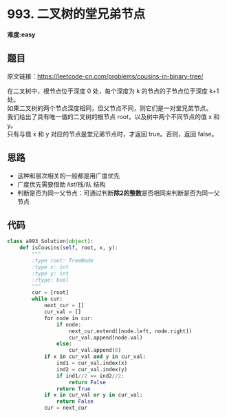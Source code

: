 # 993. 二叉树的堂兄弟节点
**难度:easy**
## 题目
原文链接：https://leetcode-cn.com/problems/cousins-in-binary-tree/

在二叉树中，根节点位于深度 0 处，每个深度为 k 的节点的子节点位于深度 k+1 处。  
如果二叉树的两个节点深度相同，但父节点不同，则它们是一对堂兄弟节点。  
我们给出了具有唯一值的二叉树的根节点 root，以及树中两个不同节点的值 x 和 y。  
只有与值 x 和 y 对应的节点是堂兄弟节点时，才返回 true。否则，返回 false。

## 思路
* 这种和层次相关的一般都是用广度优先
* 广度优先需要借助 *list*/栈/队 结构
* 判断是否为同一父节点：可通过判断**除2的整数**是否相同来判断是否为同一父节点


## 代码
```python
class a993_Solution(object):
    def isCousins(self, root, x, y):
        """
        :type root: TreeNode
        :type x: int
        :type y: int
        :rtype: bool
        """
        cur = [root]
        while cur:
            next_cur = []
            cur_val = []
            for node in cur:
                if node:
                    next_cur.extend([node.left, node.right])
                    cur_val.append(node.val)
                else:
                    cur_val.append(0)
            if x in cur_val and y in cur_val:
                ind1 = cur_val.index(x)
                ind2 = cur_val.index(y)
                if ind1//2 == ind2//2:
                    return False
                return True
            if x in cur_val or y in cur_val:
                return False
            cur = next_cur
```
